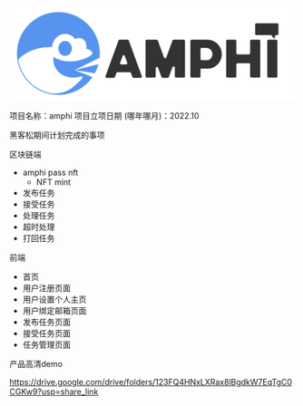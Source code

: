 ![image](https://github.com/Amphi-lab/hackathon-2022-winter-1/blob/main/teams/16-Amphi/Docs/frog-logo_light.png)

项目名称：amphi
项目立项日期 (哪年哪月)：2022.10

黑客松期间计划完成的事项

区块链端
* amphi pass nft
    *  NFT mint
* 发布任务
* 接受任务
* 处理任务
* 超时处理
* 打回任务

前端
*  首页
* 用户注册页面
* 用户设置个人主页
* 用户绑定邮箱页面
* 发布任务页面
* 接受任务页面
* 任务管理页面


产品高清demo

https://drive.google.com/drive/folders/123FQ4HNxLXRax8lBgdkW7EqTgC0CGKw9?usp=share_link

